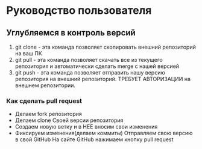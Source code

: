 # Руководство пользователя
## Углубляемся в контроль версий 
1. git clone - эта команда позволяет скопировать внешний репозиторий на ваш ПК 
2. git pull - эта команда позволяет скачать все из текущего репозитория и автоматически сделать merge с нашей версией 
3. git push - эта команда позволяет отправить нашу версию репозитория на внешний репозиторий. ТРЕБУЕТ АВТОРИЗАЦИИ на внешнем репозитории.
### Как сделать pull request
* Делаем fork репозитория 
* Делаем clone Своей версии репозитория 
* Создаем новую ветку и в НЕЕ вносим свои изменения 
* Фиксируем изменения(делаем коммиты)
Отправляем свою версию в свой GitHub 
На сайте GitHub нажимаем кнопку pull request